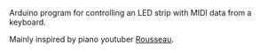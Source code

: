 Arduino program for controlling an LED strip with MIDI data from a keyboard.

Mainly inspired by piano youtuber [Rousseau](https://www.youtube.com/channel/UCPZUQqtVDmcjm4NY5FkzqLA).
